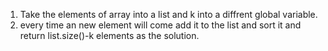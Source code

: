 1. Take the elements of array into  a list and k into a diffrent global variable.
2. every time an new element will come add it to the list and sort it and return list.size()-k elements as the solution.